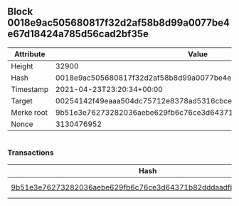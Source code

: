 ## Block 0018e9ac505680817f32d2af58b8d99a0077be4e67d18424a785d56cad2bf35e

Attribute | Value
--- | ---
Height | 32900
Hash | 0018e9ac505680817f32d2af58b8d99a0077be4e67d18424a785d56cad2bf35e
Timestamp | 2021-04-23T23:20:34+00:00
Target | 00254142f49eaaa504dc75712e8378ad5316cbcead634704b3734b6271167cc4
Merke root | 9b51e3e76273282036aebe629fb6c76ce3d64371b82dddaadfbb8afc4d2f6f9f
Nonce | 3130476952

```

```

### Transactions

Hash | Amount
--- | ---
[9b51e3e76273282036aebe629fb6c76ce3d64371b82dddaadfbb8afc4d2f6f9f](9b51e3e76273282036aebe629fb6c76ce3d64371b82dddaadfbb8afc4d2f6f9f.md) | 10.00000000 SKEPTI 
